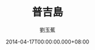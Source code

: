 ---
issue: 66
title: 普吉島
author: 劉玉蕉
language: 大埔
date: 2014-04-17T00:00:00.000+08:00
topic: 景點
difficulty: 2
wikidata: Q98095882
wikidata_link: https://www.wikidata.org/wiki/Q98095882
---